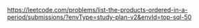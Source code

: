 https://leetcode.com/problems/list-the-products-ordered-in-a-period/submissions/?envType=study-plan-v2&envId=top-sql-50